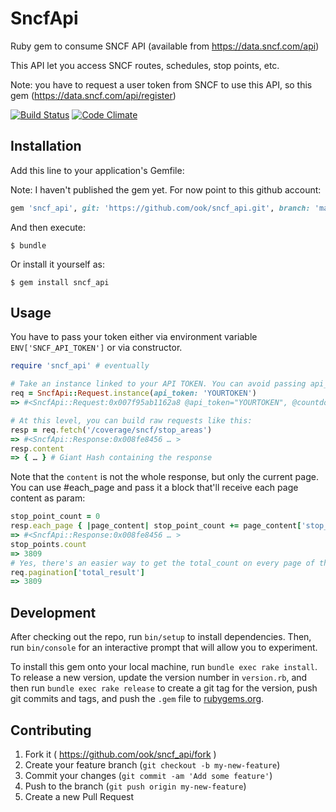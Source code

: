 # SncfApi

Ruby gem to consume SNCF API (available from https://data.sncf.com/api)

This API let you access SNCF routes, schedules, stop points, etc.

Note: you have to request a user token from SNCF to use this API, so this gem (https://data.sncf.com/api/register)

[![Build Status](https://travis-ci.org/ook/sncf_api.svg)](https://travis-ci.org/ook/sncf_api)
[![Code Climate](https://codeclimate.com/github/ook/sncf_api/badges/gpa.svg)](https://codeclimate.com/github/ook/sncf_api)

## Installation

Add this line to your application's Gemfile:

Note: I haven't published the gem yet. For now point to this github account:

```ruby
gem 'sncf_api', git: 'https://github.com/ook/sncf_api.git', branch: 'master'
```

And then execute:

    $ bundle

Or install it yourself as:

    $ gem install sncf_api

## Usage

You have to pass your token either via environment variable `ENV['SNCF_API_TOKEN']` or via constructor.

```ruby
require 'sncf_api' # eventually

# Take an instance linked to your API TOKEN. You can avoid passing api_token if ENV['SNCF_API_TOKEN'] is defined
req = SncfApi::Request.instance(api_token: 'YOURTOKEN')
=> #<SncfApi::Request:0x007f95ab1162a8 @api_token="YOURTOKEN", @countdown={:per_day=>2997, :per_month=>89997, :per_month_started_at=>2015-06-19 12:01:03 UTC, :per_day_started_at=>2015-06-19 12:01:03 UTC}, @plan={:per_day=>3000, :per_month=>90000}>

# At this level, you can build raw requests like this:
resp = req.fetch('/coverage/sncf/stop_areas')
=> #<SncfApi::Response:0x008fe8456 … >
resp.content
=> { … } # Giant Hash containing the response

```

Note that the `content` is not the whole response, but only the current page. You can use #each_page and pass it a block that'll receive each page content as param:

```ruby
stop_point_count = 0
resp.each_page { |page_content| stop_point_count += page_content['stop_points'].length }
=> #<SncfApi::Response:0x008fe8456 … >
stop_points.count
=> 3809
# Yes, there's an easier way to get the total_count on every page of the API, but that's just an example:
req.pagination['total_result']
=> 3809
```

## Development

After checking out the repo, run `bin/setup` to install dependencies. Then, run `bin/console` for an interactive prompt that will allow you to experiment.

To install this gem onto your local machine, run `bundle exec rake install`. To release a new version, update the version number in `version.rb`, and then run `bundle exec rake release` to create a git tag for the version, push git commits and tags, and push the `.gem` file to [rubygems.org](https://rubygems.org).

## Contributing

1. Fork it ( https://github.com/ook/sncf_api/fork )
2. Create your feature branch (`git checkout -b my-new-feature`)
3. Commit your changes (`git commit -am 'Add some feature'`)
4. Push to the branch (`git push origin my-new-feature`)
5. Create a new Pull Request
